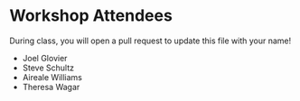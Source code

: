 # Workshop Attendees

During class, you will open a pull request to update this file with your name!

- Joel Glovier
- Steve Schultz
- Aireale Williams
- Theresa Wagar 
